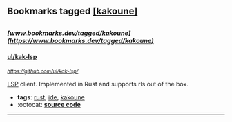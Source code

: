 ## Bookmarks tagged [[kakoune]](https://www.bookmarks.dev?q=[kakoune])

_<sup><sup>[www.bookmarks.dev/tagged/kakoune](https://www.bookmarks.dev/tagged/kakoune)</sup></sup>_
---
#### [ul/kak-lsp](https://github.com/ul/kak-lsp/)
_<sup>https://github.com/ul/kak-lsp/</sup>_

[LSP](https://microsoft.github.io/language-server-protocol/) client. Implemented in Rust and supports rls out of the box.
* **tags**: [rust](../tagged/rust.md), [ide](../tagged/ide.md), [kakoune](../tagged/kakoune.md)
* :octocat: **[source code](https://github.com/ul/kak-lsp/)**
---
